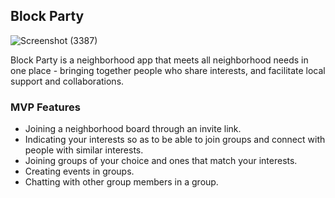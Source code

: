 ## Block Party
![Screenshot (3387)](https://github.com/adedotxn/block-party/assets/74747245/7ef57f70-c17a-4ef5-82f0-9531f13297af)

Block Party is a neighborhood app that meets all neighborhood needs in one place - bringing together people who share interests, and facilitate local support and collaborations. 

### MVP Features
- Joining a neighborhood board through an invite link.
- Indicating your interests so as to be able to join groups and connect with people with similar interests.
- Joining groups of your choice and ones that match your interests.
- Creating events in groups.
- Chatting with other group members in a group.
